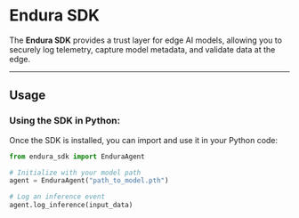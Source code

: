 # **Endura SDK**

The **Endura SDK** provides a trust layer for edge AI models, allowing you to securely log telemetry, capture model metadata, and validate data at the edge.

---

## **Usage**

### **Using the SDK in Python**:

Once the SDK is installed, you can import and use it in your Python code:

```python
from endura_sdk import EnduraAgent

# Initialize with your model path
agent = EnduraAgent("path_to_model.pth")

# Log an inference event
agent.log_inference(input_data)
```